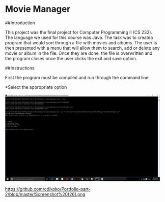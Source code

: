 # Movie Manager


##Introduction

This project was the final project for Computer Programming II (CS 232). The language we used for this course was Java.
The task was to createa program that would sort through a file with movies and albums. The user is then presented with a menu that will allow them to search, add or delete any movie or album in the file. Once they are done, the file is overwritten and the program closes once the user clicks the exit and save option. 

##Instructions

First the program must be compiled and run through the command line.


*Select the appropriate option

![alt](https://github.com/cdikoko/Portfolio-part-2/blob/master/Screenshot%20(25).png)

https://github.com/cdikoko/Portfolio-part-2/blob/master/Screenshot%20(26).png
